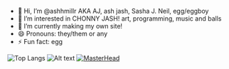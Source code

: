 - 👋 Hi, I’m @ashhmillr AKA AJ, ash jash, Sasha J. Neil, egg/eggboy
- 👀 I’m interested in CHONNY JASH! art, programming, music and balls
- 🌱 I’m currently making my own site!
- 😄 Pronouns: they/them or any
- ⚡ Fun fact: egg

 ![Top Langs](https://github-readme-stats.vercel.app/api/top-langs/?username=anuraghazra&layout=compact)
 ![Alt text](https://spotify-recently-played-readme.vercel.app/api?user=31d2qsiawil3cfgdomg2jia5w4ka)
 [![MasterHead](https://i.ibb.co/RNg6GHv/i-love-himb.png)](https://github.com/ashhmillr)
